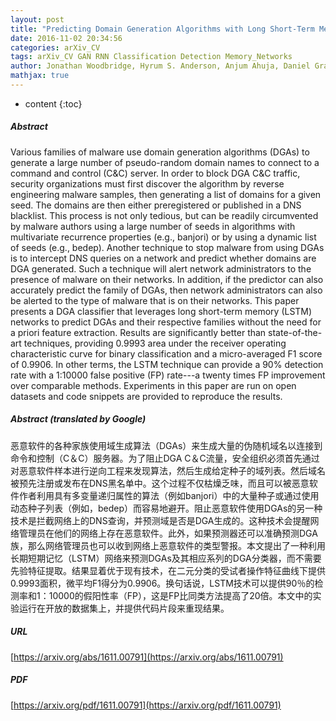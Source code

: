 ```yaml
---
layout: post
title: "Predicting Domain Generation Algorithms with Long Short-Term Memory Networks"
date: 2016-11-02 20:34:56
categories: arXiv_CV
tags: arXiv_CV GAN RNN Classification Detection Memory_Networks
author: Jonathan Woodbridge, Hyrum S. Anderson, Anjum Ahuja, Daniel Grant
mathjax: true
---
```


* content
{:toc}

##### Abstract
Various families of malware use domain generation algorithms (DGAs) to generate a large number of pseudo-random domain names to connect to a command and control (C&C) server. In order to block DGA C&C traffic, security organizations must first discover the algorithm by reverse engineering malware samples, then generating a list of domains for a given seed. The domains are then either preregistered or published in a DNS blacklist. This process is not only tedious, but can be readily circumvented by malware authors using a large number of seeds in algorithms with multivariate recurrence properties (e.g., banjori) or by using a dynamic list of seeds (e.g., bedep). Another technique to stop malware from using DGAs is to intercept DNS queries on a network and predict whether domains are DGA generated. Such a technique will alert network administrators to the presence of malware on their networks. In addition, if the predictor can also accurately predict the family of DGAs, then network administrators can also be alerted to the type of malware that is on their networks. This paper presents a DGA classifier that leverages long short-term memory (LSTM) networks to predict DGAs and their respective families without the need for a priori feature extraction. Results are significantly better than state-of-the-art techniques, providing 0.9993 area under the receiver operating characteristic curve for binary classification and a micro-averaged F1 score of 0.9906. In other terms, the LSTM technique can provide a 90% detection rate with a 1:10000 false positive (FP) rate---a twenty times FP improvement over comparable methods. Experiments in this paper are run on open datasets and code snippets are provided to reproduce the results.

##### Abstract (translated by Google)
恶意软件的各种家族使用域生成算法（DGAs）来生成大量的伪随机域名以连接到命令和控制（C＆C）服务器。为了阻止DGA C＆C流量，安全组织必须首先通过对恶意软件样本进行逆向工程来发现算法，然后生成给定种子的域列表。然后域名被预先注册或发布在DNS黑名单中。这个过程不仅枯燥乏味，而且可以被恶意软件作者利用具有多变量递归属性的算法（例如banjori）中的大量种子或通过使用动态种子列表（例如，bedep）而容易地避开。阻止恶意软件使用DGAs的另一种技术是拦截网络上的DNS查询，并预测域是否是DGA生成的。这种技术会提醒网络管理员在他们的网络上存在恶意软件。此外，如果预测器还可以准确预测DGA族，那么网络管理员也可以收到网络上恶意软件的类型警报。本文提出了一种利用长期短期记忆（LSTM）网络来预测DGAs及其相应系列的DGA分类器，而不需要先验特征提取。结果显着优于现有技术，在二元分类的受试者操作特征曲线下提供0.9993面积，微平均F1得分为0.9906。换句话说，LSTM技术可以提供90％的检测率和1：10000的假阳性率（FP），这是FP比同类方法提高了20倍。本文中的实验运行在开放的数据集上，并提供代码片段来重现结果。

##### URL
[https://arxiv.org/abs/1611.00791](https://arxiv.org/abs/1611.00791)

##### PDF
[https://arxiv.org/pdf/1611.00791](https://arxiv.org/pdf/1611.00791)

